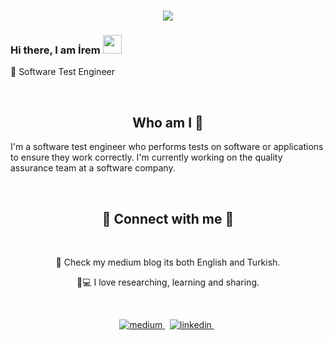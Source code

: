 <h1 align="center">
  <a href="https://git.io/typing-svg">
    <img src="https://readme-typing-svg.herokuapp.com/?lines=Hello!+%F0%9F%91%8B;I+am+%C4%B0rem+U%C4%9EUZTEMUR&center=true&size=25%22">
  </a>
</h1>


### Hi there, I am İrem <img src="https://user-images.githubusercontent.com/42378118/110234147-e3259600-7f4e-11eb-95be-0c4047144dea.gif" width="30">
🧡 Software Test Engineer <br>

<p align="center">
<br>

<h2 align="center">
Who am I 👀 
</h2>
<p>
I'm a software test engineer who performs tests on software or applications to ensure they work correctly. I'm currently working on the quality assurance team at a software company.
</p>
<br>

<h2 align="center">
🌿 Connect with me 🌿
</h2>
 <div> <center>
<br>
<p> 
🌟 Check my medium blog its both English and Turkish.

👩💻 I love researching, learning and sharing.

<br>
</p>

<p>
<a href="https://medium.com/@iremuguztemur" target="_blank">
<img src=https://img.shields.io/badge/medium-%23000000.svg?&style=for-the-badge&logo=medium&logoColor=green alt=medium style="margin-bottom: 5px;" />
</a> &nbsp;

<a href="https://www.linkedin.com/in/iremuguztemur/" target="_blank">
<img src=https://img.shields.io/badge/linkedin-%231E77B5.svg?&style=for-the-badge&logo=linkedin&logoColor=white alt=linkedin style="margin-bottom: 5px;" />
</a> &nbsp;


</p> </center>

</div> 
